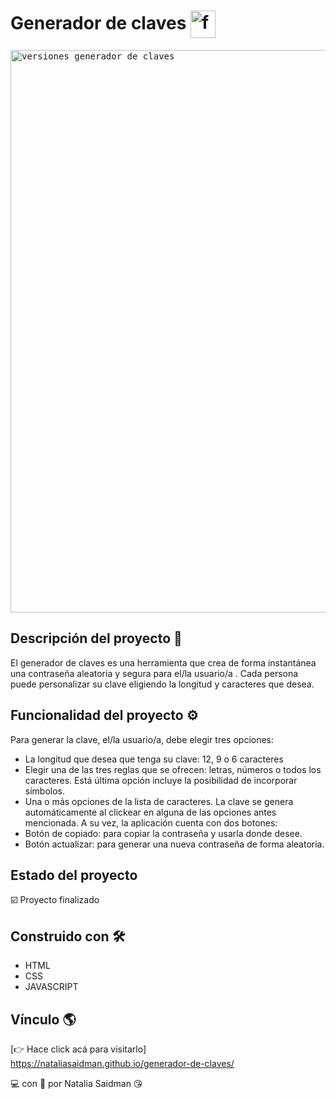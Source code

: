 # Generador de claves <img src="https://user-images.githubusercontent.com/107443979/191504423-eae6c866-810d-4dd7-9ddc-0684dcbd0b16.jpg" alt="favicon" width="40" height="44" align="center"/> 
<kbd><img src="https://user-images.githubusercontent.com/107443979/191509669-fa45c4b2-e146-4aec-ba14-95e402b30814.png" alt="versiones generador de claves" width="900" heigth="640"/></kbd>

## Descripción del proyecto 📌
El generador de claves es una herramienta que crea de forma instantánea una contraseña aleatoria y segura para el/la usuario/a .
Cada persona puede personalizar su clave eligiendo la longitud y caracteres que desea.     

## Funcionalidad del proyecto ⚙️
Para generar la clave, el/la usuario/a, debe elegir tres opciones:
- La longitud que desea que tenga su clave: 12, 9 o 6 caracteres
- Elegir una de las tres reglas que se ofrecen: letras, números o todos los caracteres. Está última opción incluye la posibilidad de incorporar símbolos.
- Una o más opciones de la lista de caracteres. 
La clave se genera automáticamente al clickear en alguna de las opciones antes mencionada. 
A su vez, la aplicación cuenta con dos botones:
- Botón de copiado: para copiar la contraseña y usarla donde desee.
- Botón actualizar: para generar una nueva contraseña de forma aleatoria. 

## Estado del proyecto 
☑️ Proyecto finalizado

## Construido con 🛠
- HTML
- CSS
- JAVASCRIPT    

## Vínculo 🌎
[👉 Hace click acá para visitarlo] https://nataliasaidman.github.io/generador-de-claves/        
     
         
             
💻 con &#128154; por Natalia Saidman 😘

